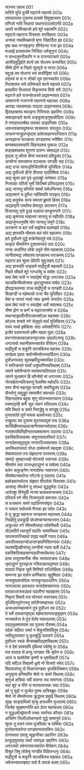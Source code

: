 सञ्जय उवाच	001  
पातिते युधि दुर्धर्षे मद्रराजे महारथे	001a  
तावकास्तव पुत्राश्च प्रायशो विमुखाभवन्	001c  
वणिजो नावि भिन्नायां यथागाधेऽप्लवेऽर्णवे	002a  
अपारे पारमिच्छन्तो हते शूरे महात्मनि	002c  
मद्रराजे महाराज वित्रस्ताः शरविक्षताः	003a  
अनाथा नाथमिच्छन्तो मृगाः सिंहार्दिता इव	003c  
वृषा यथा भग्नशृङ्गाः शीर्णदन्ता गजा इव	004a  
मध्याह्ने प्रत्यपायाम निर्जिता धर्मसूनुना	004c  
न सन्धातुमनीकानि न च राजन्पराक्रमे	005a  
आसीद्बुद्धिर्हते शल्ये तव योधस्य कस्यचित्	005c  
भीष्मे द्रोणे च निहते सूतपुत्रे च भारत	006a  
यद्दुःखं तव योधानां भयं चासीद्विशां पते	006c  
तद्भयं स च नः शोको भूय एवाभ्यवर्तत	006e  
निराशाश्च जये तस्मिन्हते शल्ये महारथे	007a  
हतप्रवीरा विध्वस्ता विकृत्ताश्च शितैः शरैः	007c  
मद्रराजे हते राजन्योधास्ते प्राद्रवन्भयात्	007e  
अश्वानन्ये गजानन्ये रथानन्ये महारथाः	008a  
आरुह्य जवसम्पन्नाः पादाताः प्राद्रवन्भयात्	008c  
द्विसाहस्राश्च मातङ्गा गिरिरूपाः प्रहारिणः	009a  
सम्प्राद्रवन्हते शल्ये अङ्कुशाङ्गुष्ठचोदिताः	009c  
ते रणाद्भरतश्रेष्ठ तावकाः प्राद्रवन्दिशः	010a  
धावन्तश्चाप्यदृश्यन्त श्वसमानाः शरातुराः	010c  
तान्प्रभग्नान्द्रुतान्दृष्ट्वा हतोत्साहान्पराजितान्	011a  
अभ्यद्रवन्त पाञ्चालाः पाण्डवाश्च जयैषिणः	011c  
बाणशब्दरवश्चापि सिंहनादश्च पुष्कलः	012a  
शङ्खशब्दश्च शूराणां दारुणः समपद्यत	012c  
दृष्ट्वा तु कौरवं सैन्यं भयत्रस्तं प्रविद्रुतम्	013a  
अन्योन्यं समभाषन्त पाञ्चालाः पाण्डवैः सह	013c  
अद्य राजा सत्यधृतिर्जितामित्रो युधिष्ठिरः	014a  
अद्य दुर्योधनो हीनो दीप्तया नृपतिश्रिया	014c  
अद्य श्रुत्वा हतं पुत्रं धृतराष्ट्रो जनेश्वरः	015a  
निःसञ्ज्ञः पतितो भूमौ किल्बिषं प्रतिपद्यताम्	015c  
अद्य जानातु कौन्तेयं समर्थं सर्वधन्विनाम्	016a  
अद्यात्मानं च दुर्मेधा गर्हयिष्यति पापकृत्	016c  
अद्य क्षत्तुर्वचः सत्यं स्मरतां ब्रुवतो हितम्	016e  
अद्यप्रभृति पार्थांश्च प्रेष्यभूत उपाचरन्	017a  
विजानातु नृपो दुःखं यत्प्राप्तं पाण्डुनन्दनैः	017c  
अद्य कृष्णस्य माहात्म्यं जानातु स महीपतिः	018a  
अद्यार्जुनधनुर्घोषं घोरं जानातु संयुगे	018c  
अस्त्राणां च बलं सर्वं बाह्वोश्च बलमाहवे	019a  
अद्य ज्ञास्यति भीमस्य बलं घोरं महात्मनः	019c  
हते दुर्योधने युद्धे शक्रेणेवासुरे मये	020a  
यत्कृतं भीमसेनेन दुःशासनवधे तदा	020c  
नान्यः कर्तास्ति लोके तदृते भीमं महाबलम्	020e  
जानीतामद्य ज्येष्ठस्य पाण्डवस्य पराक्रमम्	021a  
मद्रराजं हतं श्रुत्वा देवैरपि सुदुःसहम्	021c  
अद्य ज्ञास्यति सङ्ग्रामे माद्रीपुत्रौ महाबलौ	022a  
निहते सौबले शूरे गान्धारेषु च सर्वशः	022c  
कथं तेषां जयो न स्याद्येषां योद्धा धनञ्जयः	023a  
सात्यकिर्भीमसेनश्च धृष्टद्युम्नश्च पार्षतः	023c  
द्रौपद्यास्तनयाः पञ्च माद्रीपुत्रौ च पाण्डवौ	024a  
शिखण्डी च महेष्वासो राजा चैव युधिष्ठिरः	024c  
येषां च जगतां नाथो नाथः कृष्णो जनार्दनः	025a  
कथं तेषां जयो न स्याद्येषां धर्मो व्यपाश्रयः	025c  
भीष्मं द्रोणं च कर्णं च मद्रराजानमेव च	026a  
तथान्यान्नृपतीन्वीराञ्शतशोऽथ सहस्रशः	026c  
कोऽन्यः शक्तो रणे जेतुमृते पार्थं युधिष्ठिरम्	027a  
यस्य नाथो हृषीकेशः सदा धर्मयशोनिधिः	027c  
इत्येवं वदमानास्ते हर्षेण महता युताः	028a  
प्रभग्नांस्तावकान्राजन्सृञ्जयाः पृष्ठतोऽन्वयुः	028c  
धनञ्जयो रथानीकमभ्यवर्तत वीर्यवान्	029a  
माद्रीपुत्रौ च शकुनिं सात्यकिश्च महारथः	029c  
तान्प्रेक्ष्य द्रवतः सर्वान्भीमसेनभयार्दितान्	030a  
दुर्योधनस्तदा सूतमब्रवीदुत्स्मयन्निव	030c  
न मातिक्रमते पार्थो धनुष्पाणिमवस्थितम्	031a  
जघने सर्वसैन्यानां ममाश्वान्प्रतिपादय	031c  
जघने युध्यमानं हि कौन्तेयो मां धनञ्जयः	032a  
नोत्सहेताभ्यतिक्रान्तुं वेलामिव महोदधिः	032c  
पश्य सैन्यं महत्सूत पाण्डवैः समभिद्रुतम्	033a  
सैन्यरेणुं समुद्धूतं पश्यस्वैनं समन्ततः	033c  
सिंहनादांश्च बहुशः शृणु घोरान्भयानकान्	034a  
तस्माद्याहि शनैः सूत जघनं परिपालय	034c  
मयि स्थिते च समरे निरुद्धेषु च पाण्डुषु	035a  
पुनरावर्तते तूर्णं मामकं बलमोजसा	035c  
तच्छ्रुत्वा तव पुत्रस्य शूराग्र्यसदृशं वचः	036a  
सारथिर्हेमसञ्छन्नाञ्शनैरश्वानचोदयत्	036c  
गजाश्वरथिभिर्हीनास्त्यक्तात्मानः पदातयः	037a  
एकविंशतिसाहस्राः संयुगायावतस्थिरे	037c  
नानादेशसमुद्भूता नानारञ्जितवाससः	038a  
अवस्थितास्तदा योधाः प्रार्थयन्तो महद्यशः	038c  
तेषामापततां तत्र संहृष्टानां परस्परम्	039a  
सम्मर्दः सुमहाञ्जज्ञे घोररूपो भयानकः	039c  
भीमसेनं तदा राजन्धृष्टद्युम्नं च पार्षतम्	040a  
बलेन चतुरङ्गेण नानादेश्या न्यवारयन्	040c  
भीममेवाभ्यवर्तन्त रणेऽन्ये तु पदातयः	041a  
प्रक्ष्वेड्यास्फोट्य संहृष्टा वीरलोकं यियासवः	041c  
आसाद्य भीमसेनं तु संरब्धा युद्धदुर्मदाः	042a  
धार्तराष्ट्रा विनेदुर्हि नान्यां चाकथयन्कथाम्	042c  
परिवार्य रणे भीमं निजघ्नुस्ते समन्ततः	042e  
स वध्यमानः समरे पदातिगणसंवृतः	043a  
न चचाल रथोपस्थे मैनाक इव पर्वतः	043c  
ते तु क्रुद्धा महाराज पाण्डवस्य महारथम्	044a  
निग्रहीतुं प्रचक्रुर्हि योधांश्चान्यानवारयन्	044c  
अक्रुध्यत रणे भीमस्तैस्तदा पर्यवस्थितैः	045a  
सोऽवतीर्य रथात्तूर्णं पदातिः समवस्थितः	045c  
जातरूपपरिच्छन्नां प्रगृह्य महतीं गदाम्	046a  
अवधीत्तावकान्योधान्दण्डपाणिरिवान्तकः	046c  
रथाश्वद्विपहीनांस्तु तान्भीमो गदया बली	047a  
एकविंशतिसाहस्रान्पदातीनवपोथयत्	047c  
हत्वा तत्पुरुषानीकं भीमः सत्यपराक्रमः	048a  
धृष्टद्युम्नं पुरस्कृत्य नचिरात्प्रत्यदृश्यत	048c  
पादाता निहता भूमौ शिश्यिरे रुधिरोक्षिताः	049a  
सम्भग्ना इव वातेन कर्णिकाराः सुपुष्पिताः	049c  
नानापुष्पस्रजोपेता नानाकुण्डलधारिणः	050a  
नानाजात्या हतास्तत्र नानादेशसमागताः	050c  
पताकाध्वजसञ्छन्नं पदातीनां महद्बलम्	051a  
निकृत्तं विबभौ तत्र घोररूपं भयानकम्	051c  
युधिष्ठिरपुरोगास्तु सर्वसैन्यमहारथाः	052a  
अभ्यधावन्महात्मानं पुत्रं दुर्योधनं तव	052c  
ते सर्वे तावकान्दृष्ट्वा महेष्वासान्पराङ्मुखान्	053a  
नाभ्यवर्तन्त ते पुत्रं वेलेव मकरालयम्	053c  
तदद्भुतमपश्याम तव पुत्रस्य पौरुषम्	054a  
यदेकं सहिताः पार्था न शेकुरतिवर्तितुम्	054c  
नातिदूरापयातं तु कृतबुद्धिं पलायने	055a  
दुर्योधनः स्वकं सैन्यमब्रवीद्भृशविक्षतम्	055c  
न तं देशं प्रपश्यामि पृथिव्यां पर्वतेषु वा	056a  
यत्र यातान्न वो हन्युः पाण्डवाः किं सृतेन वः	056c  
अल्पं च बलमेतेषां कृष्णौ च भृशविक्षतौ	057a  
यदि सर्वेऽत्र तिष्ठामो ध्रुवो नो विजयो भवेत्	057c  
विप्रयातांस्तु वो भिन्नान्पाण्डवाः कृतकिल्बिषान्	058a  
अनुसृत्य हनिष्यन्ति श्रेयो नः समरे स्थितम्	058c  
शृणुध्वं क्षत्रियाः सर्वे यावन्तः स्थ समागताः	059a  
यदा शूरं च भीरुं च मारयत्यन्तकः सदा	059c  
को नु मूढो न युध्येत पुरुषः क्षत्रियब्रुवः	059e  
श्रेयो नो भीमसेनस्य क्रुद्धस्य प्रमुखे स्थितम्	060a  
सुखः साङ्ग्रामिको मृत्युः क्षत्रधर्मेण युध्यताम्	060c  
जित्वेह सुखमाप्नोति हतः प्रेत्य महत्फलम्	060e  
न युद्धधर्माच्छ्रेयान्वै पन्थाः स्वर्गस्य कौरवाः	061a  
अचिरेण जिताँल्लोकान्हतो युद्धे समश्नुते	061c  
श्रुत्वा तु वचनं तस्य पूजयित्वा च पार्थिवाः	062a  
पुनरेवान्ववर्तन्त पाण्डवानाततायिनः	062c  
तानापतत एवाशु व्यूढानीकाः प्रहारिणः	063a  
प्रत्युद्ययुस्तदा पार्था जयगृध्राः प्रहारिणः	063c  
धनञ्जयो रथेनाजावभ्यवर्तत वीर्यवान्	064a  
विश्रुतं त्रिषु लोकेषु गाण्डीवं विक्षिपन्धनुः	064c  
माद्रीपुत्रौ च शकुनिं सात्यकिश्च महाबलः	065a  
जवेनाभ्यपतन्हृष्टा यतो वै तावकं बलम्	065c  
